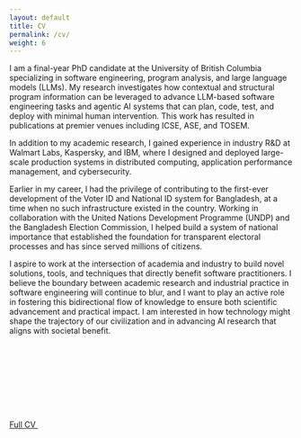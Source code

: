 ```yaml
---
layout: default
title: CV
permalink: /cv/
weight: 6
---
```

I am a final-year PhD candidate at the University of British Columbia specializing in software engineering, program analysis, and large language models (LLMs). My research investigates how contextual and structural program information can be leveraged to advance LLM-based software engineering tasks and agentic AI systems that can plan, code, test, and deploy with minimal human intervention. This work has resulted in publications at premier venues including ICSE, ASE, and TOSEM.

In addition to my academic research, I gained experience in industry R&D at Walmart Labs, Kaspersky, and IBM, where I designed and deployed large-scale production systems in distributed computing, application performance management, and cybersecurity. 

Earlier in my career, I had the privilege of contributing to the first-ever development of the Voter ID and National ID system for Bangladesh, at a time when no such infrastructure existed in the country. Working in collaboration with the United Nations Development Programme (UNDP) and the Bangladesh Election Commission, I helped build a system of national importance that established the foundation for transparent electoral processes and has since served millions of citizens.

I aspire to work at the intersection of academia and industry to build novel solutions, tools, and techniques that directly benefit software practitioners. I believe the boundary between academic research and industrial practice in software engineering will continue to blur, and I want to play an active role in fostering this bidirectional flow of knowledge to ensure both scientific advancement and practical impact. I am interested in how technology might shape the trajectory of our civilization and in advancing AI research that aligns with societal benefit.

<a href="/resources/docs/resume_nashid.pdf" target="_blank">
        Full CV <span class="icon"><svg><use xlink:href="#icon-pdf"/></svg></span>
</a>